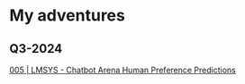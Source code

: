 # My adventures

## Q3-2024

[005 | LMSYS - Chatbot Arena Human Preference Predictions](https://www.kaggle.com/code/solokop/lmsys-chatbot-arena-human-preference-predictions)